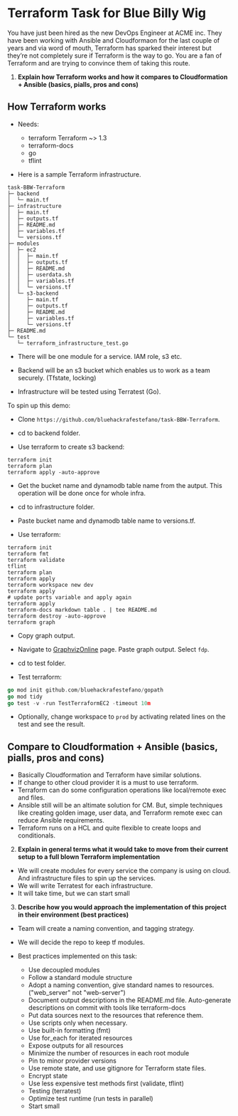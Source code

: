 # Terraform Task for Blue Billy Wig

You have just been hired as the new DevOps Engineer at ACME inc. They have been working with Ansible and Cloudformaon for the last couple of years and via word of mouth, Terraform has sparked their interest but they’re not completely sure if Terraform is the way to go. You are a fan of Terraform and are trying to convince them of taking this route.

1. **Explain how Terraform works and how it compares to Cloudformation + Ansible (basics, pialls, pros and cons)**

## How Terraform works
- Needs:
  - terraform Terraform ~> 1.3
  - terraform-docs
  - go
  - tflint

- Here is a sample Terraform infrastructure.
```
task-BBW-Terraform
├─ backend
│  └─ main.tf
├─ infrastructure
│  ├─ main.tf
│  ├─ outputs.tf
│  ├─ README.md
│  ├─ variables.tf
│  └─ versions.tf
├─ modules
│  ├─ ec2
│  │  ├─ main.tf
│  │  ├─ outputs.tf
│  │  ├─ README.md
│  │  ├─ userdata.sh
│  │  ├─ variables.tf
│  │  └─ versions.tf
│  └─ s3-backend
│     ├─ main.tf
│     ├─ outputs.tf
│     ├─ README.md
│     ├─ variables.tf
│     └─ versions.tf
├─ README.md
└─ test
   └─ terraform_infrastructure_test.go
```

- There will be one module for a service. IAM role, s3 etc.

- Backend will be an s3 bucket which enables us to work as a team securely. (Tfstate, locking) 

- Infrastructure will be tested using Terratest (Go).

To spin up this demo:
- Clone `https://github.com/bluehackrafestefano/task-BBW-Terraform`.

- cd to backend folder.
- Use terraform to create s3 backend:
```hcl
terraform init
terraform plan
terraform apply -auto-approve
```

- Get the bucket name and dynamodb table name from the autput. This operation will be done once for whole infra.

- cd to infrastructure folder.

- Paste bucket name and dynamodb table name to versions.tf.

- Use terraform:
```hcl
terraform init
terraform fmt
terraform validate
tflint
terraform plan
terraform apply
terraform workspace new dev
terraform apply
# update ports variable and apply again
terraform apply
terraform-docs markdown table . | tee README.md
terraform destroy -auto-approve
terraform graph
```

- Copy graph output.

- Navigate to [GraphvizOnline](https://dreampuf.github.io/GraphvizOnline) page. Paste graph output. Select `fdp`.

- cd to test folder.

- Test terraform:
```go
go mod init github.com/bluehackrafestefano/gopath
go mod tidy
go test -v -run TestTerraformEC2 -timeout 10m
```
- Optionally, change workspace to `prod` by activating related lines on the test and see the result.

## Compare to Cloudformation + Ansible (basics, pialls, pros and cons)
- Basically Cloudformation and Terraform have similar solutions.
- If change to other cloud provider it is a must to use terraform.
- Terraform can do some configuration operations like local/remote exec and files.
- Ansible still will be an altimate solution for CM. But, simple techniques like creating golden image, user data, and Terraform remote exec can reduce Ansible requirements.
- Terraform runs on a HCL and quite flexible to create loops and conditionals.


2. **Explain in general terms what it would take to move from their current setup to a full blown Terraform implementation**

- We will create modules for every service the company is using on cloud. And infrastructure files to spin up the services. 
- We will write Terratest for each infrastructure.
- It will take time, but we can start small


3. **Describe how you would approach the implementation of this project in their environment (best practices)**

- Team will create a naming convention, and tagging strategy.

- We will decide the repo to keep tf modules.

- Best practices implemented on this task:
  - Use decoupled modules
  - Follow a standard module structure
  - Adopt a naming convention, give standard names to resources. ("web_server" not "web-server")
  - Document output descriptions in the README.md file. Auto-generate descriptions on commit with tools like terraform-docs
  - Put data sources next to the resources that reference them.
  - Use scripts only when necessary.
  - Use built-in formatting (fmt)
  - Use for_each for iterated resources
  - Expose outputs for all resources
  - Minimize the number of resources in each root module
  - Pin to minor provider versions
  - Use remote state, and use gitignore for Terraform state files.
  - Encrypt state
  - Use less expensive test methods first (validate, tflint)
  - Testing (terratest)
  - Optimize test runtime (run tests in parallel)
  - Start small
